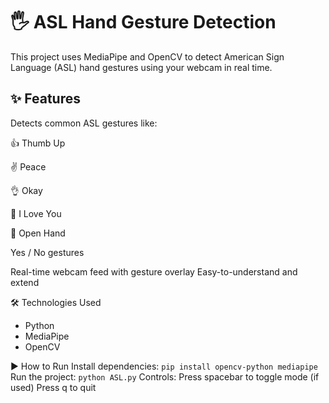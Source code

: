 # 🖐 ASL Hand Gesture Detection
This project uses MediaPipe and OpenCV to detect American Sign Language (ASL) hand gestures using your webcam in real time.

## ✨ Features
Detects common ASL gestures like:

👍 Thumb Up

✌️ Peace

👌 Okay

🤟 I Love You

👋 Open Hand

Yes / No gestures

Real-time webcam feed with gesture overlay
Easy-to-understand and extend

🛠️ Technologies Used
- Python
- MediaPipe
- OpenCV

▶️ How to Run
Install dependencies:
```pip install opencv-python mediapipe```
Run the project:
```python ASL.py```
Controls:
Press spacebar to toggle mode (if used)
Press q to quit
